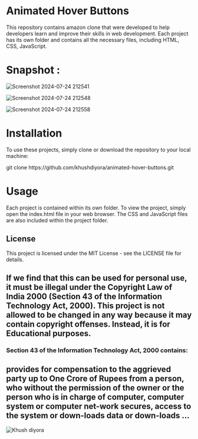 # Animated Hover Buttons

This repository contains amazon clone that were developed to help developers learn and improve their skills in web development. Each project has its own folder and contains all the necessary files, including HTML, CSS, JavaScript.

# Snapshot : 


![Screenshot 2024-07-24 212541](https://github.com/user-attachments/assets/5304445d-4d63-4363-802d-338709a9ff12)

![Screenshot 2024-07-24 212548](https://github.com/user-attachments/assets/ae225a0a-496d-4ab1-839d-aadbab98135c)

![Screenshot 2024-07-24 212558](https://github.com/user-attachments/assets/bc14e1b6-83b4-47c4-93d4-ef8301a51818)

# Installation
To use these projects, simply clone or download the repository to your local machine:
<p>git clone https://github.com/khushdiyora/animated-hover-buttons.git</p>
  
# Usage
Each project is contained within its own folder. To view the project, simply open the index.html file in your web browser. The CSS and JavaScript files are also included within the project folder.

## License

This project is licensed under the MIT License - see the LICENSE file for details.

## If we find that this can be used for personal use, it must be illegal under the Copyright Law of India 2000 (Section 43 of the Information Technology Act, 2000). This project is not allowed to be changed in any way because it may contain copyright offenses. Instead, it is for Educational purposes.

### Section 43 of the Information Technology Act, 2000 contains:

## provides for compensation to the aggrieved party up to One Crore of Rupees from a person, who without the permission of the owner or the person who is in charge of computer, computer system or computer net-work secures, access to the system or down-loads data or down-loads ...

![Khush diyora](https://github.com/user-attachments/assets/2cceda39-3a1a-44ff-aa96-556057017ee9)

